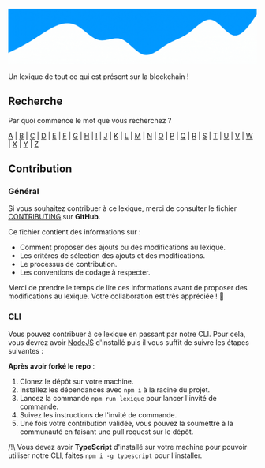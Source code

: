 ![CryptoLexique](/assets/CryptoLexique.gif)

Un lexique de tout ce qui est présent sur la blockchain !





## Recherche
Par quoi commence le mot que vous recherchez ? 
    
[A](/src/A/index.md) |  [B](/src/B/index.md) |  [C](/src/C/index.md) |  [D](/src/D/index.md) |  [E](/src/E/index.md) |  [F](/src/F/index.md) |  [G](/src/G/index.md) |  [H](/src/H/index.md) |  [I](/src/I/index.md) |  [J](/src/J/index.md) |  [K](/src/K/index.md) |  [L](/src/L/index.md) |  [M](/src/M/index.md) |  [N](/src/N/index.md) |  [O](/src/O/index.md) |  [P](/src/P/index.md) |  [Q](/src/Q/index.md) |  [R](/src/R/index.md) |  [S](/src/S/index.md) |  [T](/src/T/index.md) |  [U](/src/U/index.md) |  [V](/src/V/index.md) |  [W](/src/W/index.md) |  [X](/src/X/index.md) |  [Y](/src/Y/index.md) |  [Z](/src/Z/index.md)

## Contribution

### Général

Si vous souhaitez contribuer à ce lexique, merci de consulter le fichier [CONTRIBUTING](/.github/CONTRIBUTING.md) sur **GitHub**.

Ce fichier contient des informations sur :

- Comment proposer des ajouts ou des modifications au lexique.
- Les critères de sélection des ajouts et des modifications.
- Le processus de contribution.
- Les conventions de codage à respecter.

Merci de prendre le temps de lire ces informations avant de proposer des modifications au lexique. Votre collaboration est très appréciée ! 🎉


### CLI

Vous pouvez contribuer à ce lexique en passant par notre CLI. Pour cela, vous devrez avoir [NodeJS](https://nodejs.org/en/) d'installé puis il vous suffit de suivre les étapes suivantes :

**Après avoir forké le repo** :

1. Clonez le dépôt sur votre machine.
2. Installez les dépendances avec `npm i` à la racine du projet.
3. Lancez la commande `npm run lexique` pour lancer l'invité de commande.
4. Suivez les instructions de l'invité de commande.
5. Une fois votre contribution validée, vous pouvez la soumettre à la communauté en faisant une pull request sur le dépôt.

/!\ Vous devez avoir **TypeScript** d'installé sur votre machine pour pouvoir utiliser notre CLI, faites `npm i -g typescript` pour l'installer.